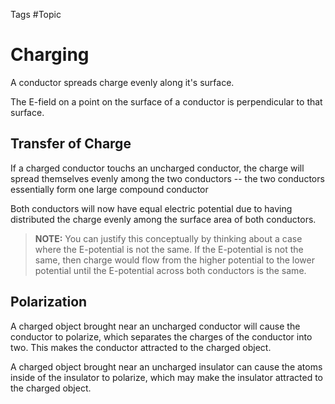 Tags #Topic 

# Charging

A conductor spreads charge evenly along it's surface.

The E-field on a point on the surface of a conductor is perpendicular to that surface.

## Transfer of Charge

If a charged conductor touchs an uncharged conductor, the charge will spread themselves evenly among the two conductors -- the two conductors essentially form one large compound conductor

Both conductors will now have equal electric potential due to having distributed the charge evenly among the surface area of both conductors.

> **NOTE:**
> You can justify this conceptually by thinking about a case where the E-potential is not the same. If the E-potential is not the same, then charge would flow from the higher potential to the lower potential until the E-potential across both conductors is the same.

## Polarization

A charged object brought near an uncharged conductor will cause the conductor to polarize, which separates the charges of the conductor into two. This makes the conductor attracted to the charged object.

A charged object brought near an uncharged insulator can cause the atoms inside of the insulator to polarize, which may make the insulator attracted to the charged object.